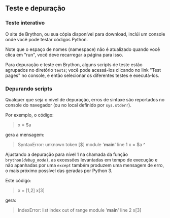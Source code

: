 Teste e depuração
-----------------

### Teste interativo

O site de Brython, ou sua cópia disponível para download, inclúi um
console onde você pode testar códigos Python.

Note que o espaço de nomes (namespace) não é atualizado quando você
clica em "run", você deve recarregar a página para isso.

Para depuração e teste em Brython, alguns scripts de teste estão
agrupados no diretório `tests`; você pode acessá-los clicando no link
"Test pages" no console, e então selecionar os diferentes testes e
executá-los.

### Depurando scripts

Qualquer que seja o nível de depuração, erros de sintaxe são
reportados no console do navegador (ou no local definido por
`sys.stderr`).

Por exemplo, o código:

>    x = $a

gera a mensagem:

>    SyntaxError: unknown token [$]
>    module '__main__' line 1
>    x = $a
>        ^

Ajustando a depuração para nível 1 na chamada da função
<code>brython(_debug\_mode_)</code>, as excessões levantadas em tempo
de execução e não apanhadas por uma `except` também produzem uma
mensagem de erro, o mais próximo possível das geradas por Python 3.

Este código:

>    x = [1,2]
>    x[3]

gera:

>    IndexError: list index out of range
>    module '__main__' line 2
>    x[3]
